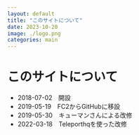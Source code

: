 ```yaml
---
layout: default
title: "このサイトについて"
date: 2023-10-20
image: ./logo.png
categories: main
---
```


# このサイトについて
- 2018-07-02　開設
- 2019-05-19　FC2からGitHubに移設
- 2019-05-30　キューマンさんによる改修
- 2022-03-18　Teleporthqを使った改修
